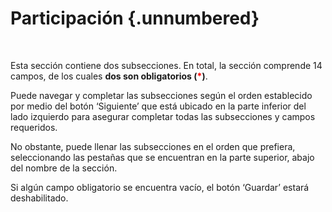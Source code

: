# Participación {.unnumbered}

<br>

Esta sección contiene dos subsecciones.
En total, la sección comprende 14 campos, de los cuales **dos son obligatorios (<span style="color:red">\*</span>)**.

Puede navegar y completar las subsecciones según el orden establecido por medio del botón ‘Siguiente’ que está ubicado en la parte inferior del lado izquierdo para asegurar completar todas las subsecciones y campos requeridos. 

No obstante, puede llenar las subsecciones en el orden que prefiera, seleccionando las pestañas que se encuentran en la parte superior, abajo del nombre de la sección. 

Si algún campo obligatorio se encuentra vacío, el botón ‘Guardar’ estará deshabilitado.

